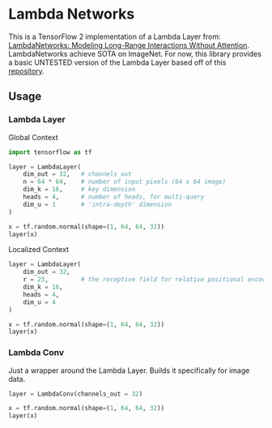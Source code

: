 # Lambda Networks

This is a TensorFlow 2 implementation of a Lambda Layer from: [LambdaNetworks: Modeling Long-Range Interactions Without Attention](https://openreview.net/pdf?id=xTJEN-ggl1b). LambdaNetworks achieve SOTA on ImageNet. For now, this library provides a basic UNTESTED version of the Lambda Layer based off of this [repository](https://github.com/lucidrains/lambda-networks).

## Usage

### Lambda Layer

Global Context

```python
import tensorflow as tf

layer = LambdaLayer(
    dim_out = 32,   # channels out
    n = 64 * 64,    # number of input pixels (64 x 64 image)
    dim_k = 16,     # key dimension
    heads = 4,      # number of heads, for multi-query
    dim_u = 1       # 'intra-depth' dimension
)

x = tf.random.normal(shape=(1, 64, 64, 32))
layer(x)
```

Localized Context

```python
layer = LambdaLayer(
    dim_out = 32,
    r = 23,         # the receptive field for relative positional encoding (23 x 23)
    dim_k = 16,
    heads = 4,
    dim_u = 4
)

x = tf.random.normal(shape=(1, 64, 64, 32))
layer(x)
```
### Lambda Conv

Just a wrapper around the Lambda Layer. Builds it specifically for image data.

```python
layer = LambdaConv(channels_out = 32)

x = tf.random.normal(shape=(1, 64, 64, 32))
layer(x)
```